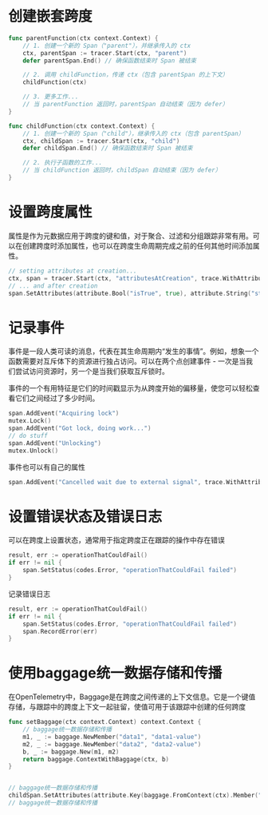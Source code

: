 # 创建嵌套跨度

```go
func parentFunction(ctx context.Context) {
    // 1. 创建一个新的 Span（"parent"），并继承传入的 ctx
    ctx, parentSpan := tracer.Start(ctx, "parent")
    defer parentSpan.End() // 确保函数结束时 Span 被结束

    // 2. 调用 childFunction，传递 ctx（包含 parentSpan 的上下文）
    childFunction(ctx)

    // 3. 更多工作...
    // 当 parentFunction 返回时，parentSpan 自动结束（因为 defer）
}

func childFunction(ctx context.Context) {
    // 1. 创建一个新的 Span（"child"），继承传入的 ctx（包含 parentSpan）
    ctx, childSpan := tracer.Start(ctx, "child")
    defer childSpan.End() // 确保函数结束时 Span 被结束

    // 2. 执行子函数的工作...
    // 当 childFunction 返回时，childSpan 自动结束（因为 defer）
}
```

# 设置跨度属性

属性是作为元数据应用于跨度的键和值，对于聚合、过滤和分组跟踪非常有用。可以在创建跨度时添加属性，也可以在跨度生命周期完成之前的任何其他时间添加属性。

```go
// setting attributes at creation...
ctx, span = tracer.Start(ctx, "attributesAtCreation", trace.WithAttributes(attribute.String("hello", "world")))
// ... and after creation
span.SetAttributes(attribute.Bool("isTrue", true), attribute.String("stringAttr", "hi!"))0

```

# 记录事件
事件是一段人类可读的消息，代表在其生命周期内“发生的事情”。例如，想象一个函数需要对互斥体下的资源进行独占访问。可以在两个点创建事件 - 一次是当我们尝试访问资源时，另一个是当我们获取互斥锁时。

事件的一个有用特征是它们的时间戳显示为从跨度开始的偏移量，使您可以轻松查看它们之间经过了多少时间。

```go
span.AddEvent("Acquiring lock")
mutex.Lock()
span.AddEvent("Got lock, doing work...")
// do stuff
span.AddEvent("Unlocking")
mutex.Unlock()
```

事件也可以有自己的属性
```go
span.AddEvent("Cancelled wait due to external signal", trace.WithAttributes(attribute.Int("pid", 4328), attribute.String("signal", "SIGHUP")))
```

# 设置错误状态及错误日志

可以在跨度上设置状态，通常用于指定跨度正在跟踪的操作中存在错误
```go
result, err := operationThatCouldFail()
if err != nil {
    span.SetStatus(codes.Error, "operationThatCouldFail failed")
}
```

记录错误日志
```go
result, err := operationThatCouldFail()
if err != nil {
    span.SetStatus(codes.Error, "operationThatCouldFail failed")
    span.RecordError(err)
}
```

# 使用baggage统一数据存储和传播

在OpenTelemetry中，Baggage是在跨度之间传递的上下文信息。它是一个键值存储，与跟踪中的跨度上下文一起驻留，使值可用于该跟踪中创建的任何跨度

```go
func setBaggage(ctx context.Context) context.Context {
    // baggage统一数据存储和传播
    m1, _ := baggage.NewMember("data1", "data1-value")
    m2, _ := baggage.NewMember("data2", "data2-value")
    b, _ := baggage.New(m1, m2)
    return baggage.ContextWithBaggage(ctx, b)
}


// baggage统一数据存储和传播
childSpan.SetAttributes(attribute.Key(baggage.FromContext(ctx).Member("data1").Key()).String(baggage.FromContext(ctx).Member("data1").Value()))
// baggage统一数据存储和传播
```
